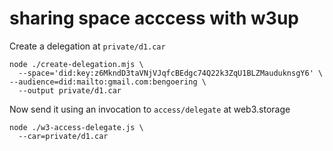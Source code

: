 # sharing space acccess with w3up


Create a delegation at `private/d1.car`
```
node ./create-delegation.mjs \
  --space='did:key:z6MkndD3taVNjVJqfcBEdgc74Q22k3ZqU1BLZMauduknsgY6' \ --audience=did:mailto:gmail.com:bengoering \
  --output private/d1.car
```

Now send it using an invocation to `access/delegate` at web3.storage
```
node ./w3-access-delegate.js \
  --car=private/d1.car
```
